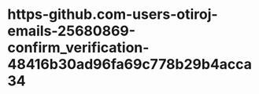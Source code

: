 # https-github.com-users-otiroj-emails-25680869-confirm_verification-48416b30ad96fa69c778b29b4acca34